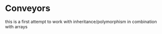 <h1>Conveyors</h1>
<p>this is a first attempt to work with inheritance/polymorphism in combination with arrays</p>
